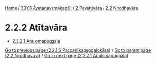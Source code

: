 
[Home](/) / [33Y3 Āyatanayamakapāḷi](../../../33Y3.md) / [2 Pavattivāra](../../2.md) / [2.2 Nirodhavāra](../2.2.md)

# 2.2.2 Atītavāra

* [2.2.2.1 Anulomapuggala](2.2.2/2.2.2.1.md)

[Go to previous page (2.2.1.6 Paccanīkapuggalokāsa)](2.2.1/2.2.1.6.md) / [Go to parent page (2.2 Nirodhavāra)](../2.2.md) / [Go to next page (2.2.2.1 Anulomapuggala)](2.2.2/2.2.2.1.md)


